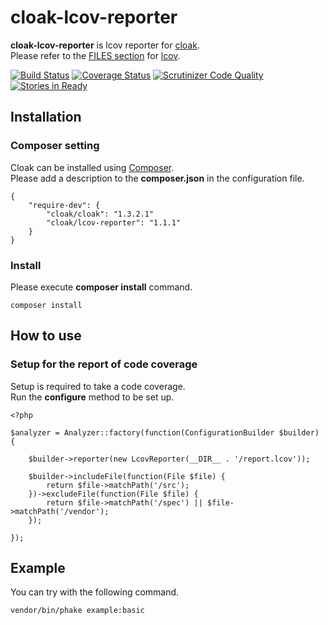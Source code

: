 cloak-lcov-reporter
===================

**cloak-lcov-reporter** is lcov reporter for [cloak](https://github.com/cloak-php/cloak).  
Please refer to the [FILES section](http://ltp.sourceforge.net/coverage/lcov/geninfo.1.php) for [lcov](http://ltp.sourceforge.net/coverage/lcov.php).

[![Build Status](https://travis-ci.org/cloak-php/cloak-lcov-reporter.svg?branch=master)](https://travis-ci.org/cloak-php/cloak-lcov-reporter)
[![Coverage Status](https://coveralls.io/repos/cloak-php/cloak-lcov-reporter/badge.png?branch=master)](https://coveralls.io/r/cloak-php/cloak-lcov-reporter?branch=master)
[![Scrutinizer Code Quality](https://scrutinizer-ci.com/g/cloak-php/cloak-lcov-reporter/badges/quality-score.png?b=master)](https://scrutinizer-ci.com/g/cloak-php/cloak-lcov-reporter/?branch=master)
[![Stories in Ready](https://badge.waffle.io/cloak-php/cloak-lcov-reporter.png?label=ready&title=Ready)](https://waffle.io/cloak-php/cloak-lcov-reporter)


Installation
------------------------------------------------

### Composer setting

Cloak can be installed using [Composer](https://getcomposer.org/).  
Please add a description to the **composer.json** in the configuration file.

	{
		"require-dev": {
	        "cloak/cloak": "1.3.2.1"
			"cloak/lcov-reporter": "1.1.1"
		}
	}

### Install

Please execute **composer install** command.

	composer install


How to use
------------------------------------------------

### Setup for the report of code coverage

Setup is required to take a code coverage.  
Run the **configure** method to be set up.

	<?php

	$analyzer = Analyzer::factory(function(ConfigurationBuilder $builder) {

		$builder->reporter(new LcovReporter(__DIR__ . '/report.lcov'));

    	$builder->includeFile(function(File $file) {
        	return $file->matchPath('/src');
	    })->excludeFile(function(File $file) {
    	    return $file->matchPath('/spec') || $file->matchPath('/vendor');
	    });

	});


Example
------------------------------------------------

You can try with the following command.

	vendor/bin/phake example:basic
